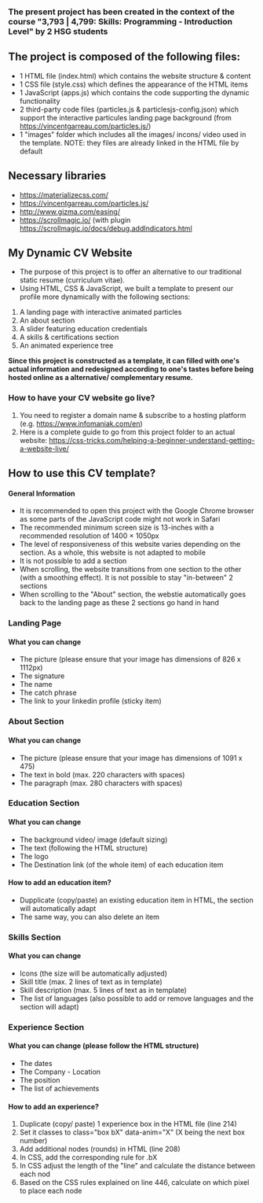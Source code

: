### The present project has been created in the context of the course "3,793 | 4,799: Skills: Programming - Introduction Level" by 2 HSG students

## The project is composed of the following files:
* 1 HTML file (index.html) which contains the website structure & content
* 1 CSS file (style.css) which defines the appearance of the HTML items
* 1 JavaScript (apps.js) which contains the code supporting the dynamic functionality 
* 2 third-party code files (particles.js & particlesjs-config.json) which support the interactive particules landing page background (from https://vincentgarreau.com/particles.js/)
* 1 "images" folder which includes all the images/ incons/ video used in the template. NOTE: they files are already linked in the HTML file by default

## Necessary libraries
* https://materializecss.com/
* https://vincentgarreau.com/particles.js/
* http://www.gizma.com/easing/
* https://scrollmagic.io/ (with plugin https://scrollmagic.io/docs/debug.addIndicators.html

## My Dynamic CV Website
* The purpose of this project is to offer an alternative to our traditional static resume (curriculum vitae).
* Using HTML, CSS & JavaScript, we built a template to present our profile more dynamically with the following sections:
1) A landing page with interactive animated particles
2) An about section
3) A slider featuring education credentials
4) A skills & certifications section
5) An animated experience tree 

**Since this project is constructed as a template, it can filled with one's actual information and redesigned according to one's tastes before being hosted online as a alternative/ complementary resume.**

### How to have your CV website go live?
1) You need to register a domain name & subscribe to a hosting platform (e.g. https://www.infomaniak.com/en)
2) Here is a complete guide to go from this project folder to an actual website: https://css-tricks.com/helping-a-beginner-understand-getting-a-website-live/

## How to use this CV template?

#### General Information
* It is recommended to open this project with the Google Chrome browser as some parts of the JavaScript code might not work in Safari
* The recommended minimum screen size is 13-inches with a recommended resolution of 1400 × 1050px
* The level of responsiveness of this website varies depending on the section. As a whole, this website is not adapted to mobile
* It is not possible to add a section
* When scrolling, the website transitions from one section to the other (with a smoothing effect). It is not possible to stay "in-between" 2 sections
* When scrolling to the "About" section, the webstie automatically goes back to the landing page as these 2 sections go hand in hand


### Landing Page
#### What you can change
* The picture (please ensure that your image has dimensions of 826 x 1112px)
* The signature
* The name
* The catch phrase
* The link to your linkedin profile (sticky item)


### About Section
#### What you can change
* The picture (please ensure that your image has dimensions of 1091 x 475)
* The text in bold (max. 220 characters with spaces)
* The paragraph (max. 280 characters with spaces)


 ### Education Section
#### What you can change
* The background video/ image (default sizing)
* The text (following the HTML structure)
* The logo 
* The Destination link (of the whole item) of each education item
#### How to add an education item?
* Dupplicate (copy/paste) an existing education item in HTML, the section will automatically adapt
* The same way, you can also delete an item

 ### Skills Section
#### What you can change
* Icons (the size will be automatically adjusted)
* Skill title (max. 2 lines of text as in template)
* Skill description (max. 5 lines of text as in template)
* The list of languages (also possible to add or remove languages and the section will adapt)


 ### Experience Section
#### What you can change (please follow the HTML structure)
* The dates
* The Company - Location
* The position
* The list of achievements
#### How to add an experience?
1) Duplicate (copy/ paste) 1 experience box in the HTML file (line 214)
2) Set it classes to class="box bX" data-anim="X" (X being the next box number)
3) Add additional nodes (rounds) in HTML (line 208)
4) In CSS, add the corresponding rule for .bX
5) In CSS adjust the length of the "line" and calculate the distance between each nod 
6) Based on the CSS rules explained on line 446, calculate on which pixel to place each node









